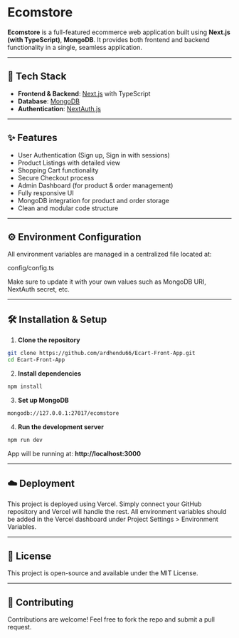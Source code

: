#  Ecomstore

**Ecomstore** is a full-featured ecommerce web application built using **Next.js (with TypeScript)**, **MongoDB**. It provides both frontend and backend functionality in a single, seamless application.

---

##  🚀 Tech Stack

- **Frontend & Backend**: [Next.js](https://nextjs.org/) with TypeScript  
- **Database**: [MongoDB](https://www.mongodb.com/)  
- **Authentication**: [NextAuth.js](https://next-auth.js.org/)

---

##  ✨ Features

- User Authentication (Sign up, Sign in with sessions)
- Product Listings with detailed view
- Shopping Cart functionality
- Secure Checkout process
- Admin Dashboard (for product & order management)
- Fully responsive UI
- MongoDB integration for product and order storage
- Clean and modular code structure

---

##  ⚙️ Environment Configuration

All environment variables are managed in a centralized file located at:

config/config.ts

Make sure to update it with your own values such as MongoDB URI, NextAuth secret, etc.

---

##  🛠️ Installation & Setup

1. **Clone the repository**

```bash
git clone https://github.com/ardhendu66/Ecart-Front-App.git
cd Ecart-Front-App
```


2. **Install dependencies**

```bash
npm install
```


3. **Set up MongoDB**

```bash
mongodb://127.0.0.1:27017/ecomstore
```

4. **Run the development server**

```bash
npm run dev
```

App will be running at: **http://localhost:3000**

---


##  ☁️ Deployment

This project is deployed using Vercel. Simply connect your GitHub repository and Vercel will handle the rest. All environment variables should be added in the Vercel dashboard under Project Settings > Environment Variables.


---

##  📄 License

This project is open-source and available under the MIT License.


---

##  🤝 Contributing

Contributions are welcome! Feel free to fork the repo and submit a pull request.



